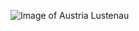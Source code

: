 
![Image of Austria Lustenau](https://www.lustenau.at/uploads/media/940x400/09/13199-fans-choreosbg.jpg?v=1-0)
